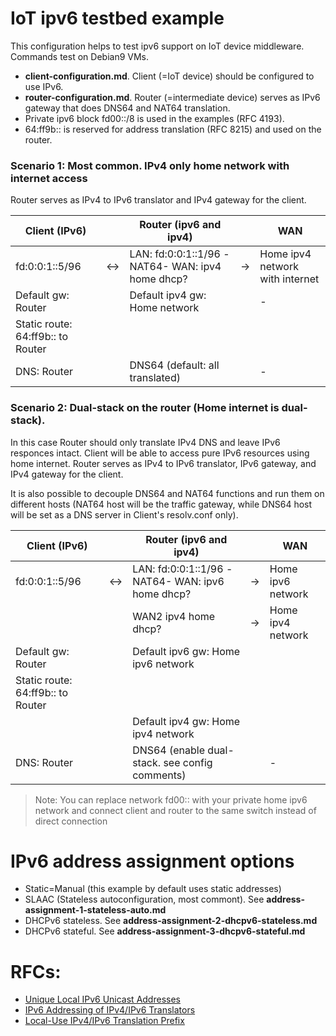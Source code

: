 # IoT ipv6 testbed example
This configuration helps to test ipv6 support on IoT device middleware.
Commands test on Debian9 VMs.

- **client-configuration.md**. Client (=IoT device) should be configured to use IPv6.
- **router-configuration.md**. Router (=intermediate device) serves as IPv6 gateway that does DNS64 and NAT64 translation.
- Private ipv6 block fd00::/8 is used in the examples (RFC 4193).
- 64:ff9b:: is reserved for address translation (RFC 8215) and used on the router.

### Scenario 1: Most common. IPv4 only home network with internet access
Router serves as IPv4 to IPv6 translator and IPv4 gateway for the client.

| Client (IPv6) |  | Router (ipv6 and ipv4) | | WAN |
| ------------ | -- | -----| ---| --- | 
| fd:0:0:1::5/96 | <-> | LAN: fd:0:0:1::1/96 -NAT64- WAN: ipv4 home dhcp? | -> | Home ipv4 network with internet |
| Default gw: Router |   | Default ipv4 gw: Home network |  |  - | 
| Static route: 64:ff9b:: to Router  |   |  |  |   | 
| DNS: Router |   | DNS64 (default: all translated) |  |  - | 

### Scenario 2: Dual-stack on the router (Home internet is dual-stack). 
In this case Router should only translate IPv4 DNS and leave IPv6 responces intact. Client will be able to access pure IPv6 resources using home internet.
Router serves as IPv4 to IPv6 translator, IPv6 gateway, and IPv4 gateway for the client. 

It is also possible to decouple DNS64 and NAT64 functions and run them on different hosts (NAT64 host will be the traffic gateway, while DNS64 host will be set as a DNS server in Client's resolv.conf only).


| Client (IPv6) |  | Router (ipv6 and ipv4) | | WAN |
| ------------ | -- | ----- | ---| --- | 
| fd:0:0:1::5/96 | <-> | LAN: fd:0:0:1::1/96 -NAT64- WAN: ipv6 home dhcp? | -> | Home ipv6 network|
|   |   | WAN2 ipv4 home dhcp? | ->  |  Home ipv4 network | 
| Default gw: Router |   | Default ipv6 gw: Home ipv6 network |  |   | 
| Static route: 64:ff9b:: to Router  |   |  |  |   | 
|   |   | Default ipv4 gw: Home ipv4 network |   |   | 
| DNS: Router |   | DNS64 (enable dual-stack. see config comments) |  |  - | 

> Note: You can replace network fd00:: with your private home ipv6 network and connect client and router to the same switch instead of direct connection

# IPv6 address assignment options
- Static=Manual (this example by default uses static addresses)
- SLAAC (Stateless autoconfiguration, most commont). See **address-assignment-1-stateless-auto.md**
- DHCPv6 stateless. See **address-assignment-2-dhcpv6-stateless.md**
- DHCPv6 stateful. See **address-assignment-3-dhcpv6-stateful.md**

# RFCs:
- [Unique Local IPv6 Unicast Addresses](https://datatracker.ietf.org/doc/html/rfc4193)
- [IPv6 Addressing of IPv4/IPv6 Translators](https://datatracker.ietf.org/doc/html/rfc6052)
- [Local-Use IPv4/IPv6 Translation Prefix](https://datatracker.ietf.org/doc/html/rfc8215)
